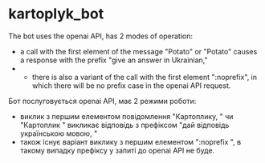 # kartoplyk_bot

The bot uses the openai API, has 2 modes of operation:
  - a call with the first element of the message "Potato" or "Potato" causes a response with the prefix "give an answer in Ukrainian,"
  - - there is also a variant of the call with the first element ":noprefix", in which there will be no prefix case in the openai API request.


Бот послуговується openai API, має 2 режими роботи:
 - виклик з першим елементом повідомлення "Картоплику, " чи "Картоплик " викликає відповідь з префіксом "дай відповідь українською мовою, "
 - також існує варіант виклику з першим елементом ":noprefix ", в такому випадку префіксу у запиті до openai API не буде.
